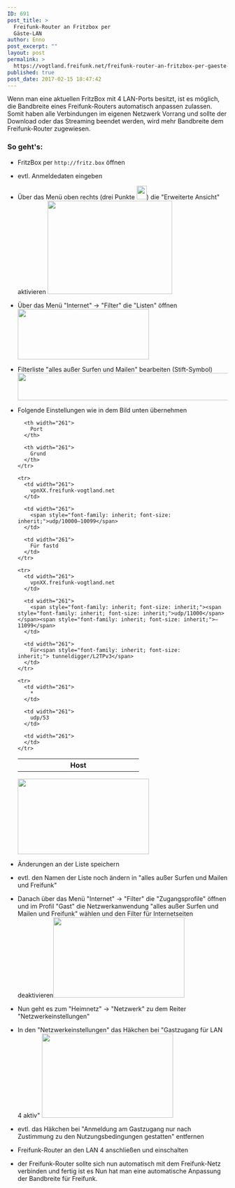 ```yaml
---
ID: 691
post_title: >
  Freifunk-Router an Fritzbox per
  Gäste-LAN
author: Enno
post_excerpt: ""
layout: post
permalink: >
  https://vogtland.freifunk.net/freifunk-router-an-fritzbox-per-gaeste-lan/
published: true
post_date: 2017-02-15 18:47:42
---
```

Wenn man eine aktuellen FritzBox mit 4 LAN-Ports besitzt, ist es möglich, die Bandbreite eines Freifunk-Routers automatisch anpassen zulassen.<!--more--> Somit haben alle Verbindungen im eigenen Netzwerk Vorrang und sollte der Download oder das Streaming beendet werden, wird mehr Bandbreite dem Freifunk-Router zugewiesen. 

### So geht's:

*   FritzBox per `http://fritz.box` öffnen
*   evtl. Anmeldedaten eingeben
*   Über das Menü oben rechts (drei Punkte <img class="wp-image-1015 alignnone" src="https://vogtland.freifunk.net/wordpress/wp-content/uploads/2017/02/Bildschirmfoto-2018-06-17-um-00.00.57.png" alt="" width="23" height="31" />) die "Erweiterte Ansicht" aktivieren <img class="alignnone size-full wp-image-1014" src="https://vogtland.freifunk.net/wordpress/wp-content/uploads/2017/02/Bildschirmfoto-2018-06-16-um-23.59.52.png" alt="" width="285" height="213" />
*   Über das Menü "Internet" -> "Filter" die "Listen" öffnen [<img class="alignnone wp-image-1016 size-medium" src="https://vogtland.freifunk.net/wordpress/wp-content/uploads/2017/02/Bildschirmfoto-2018-06-17-um-00.04.24-300x115.png" alt="" width="300" height="115" />][1]
*   Filterliste "alles außer Surfen und Mailen" bearbeiten (Stift-Symbol) [<img class="alignnone wp-image-1017 size-large" src="https://vogtland.freifunk.net/wordpress/wp-content/uploads/2017/02/Bildschirmfoto-2018-06-17-um-00.05.13-1024x88.png" alt="" width="720" height="62" />][2]
*   Folgende Einstellungen wie in dem Bild unten übernehmen 
    <table>
      <tbody>
        <tr>
          <th width="261">
            Host
          </th>
          
          <th width="261">
            Port
          </th>
          
          <th width="261">
            Grund
          </th>
        </tr>
        
        <tr>
          <td width="261">
            vpnXX.freifunk-vogtland.net
          </td>
          
          <td width="261">
            <span style="font-family: inherit; font-size: inherit;">udp/10000–10099</span>
          </td>
          
          <td width="261">
            Für fastd
          </td>
        </tr>
        
        <tr>
          <td width="261">
            vpnXX.freifunk-vogtland.net
          </td>
          
          <td width="261">
            <span style="font-family: inherit; font-size: inherit;"><span style="font-family: inherit; font-size: inherit;">udp/11000</span></span><span style="font-family: inherit; font-size: inherit;">–11099</span>
          </td>
          
          <td width="261">
            Für<span style="font-family: inherit; font-size: inherit;"> tunneldigger/L2TPv3</span>
          </td>
        </tr>
        
        <tr>
          <td width="261">
            *
          </td>
          
          <td width="261">
            udp/53
          </td>
          
          <td width="261">
          </td>
        </tr>
      </tbody>
    </table>
    
    [<img class="alignnone wp-image-1018 size-medium" src="https://vogtland.freifunk.net/wordpress/wp-content/uploads/2017/02/Bildschirmfoto-2018-06-17-um-00.08.50-300x172.png" alt="" width="300" height="172" />][3]

*   Änderungen an der Liste speichern
*   evtl. den Namen der Liste noch ändern in "alles außer Surfen und Mailen und Freifunk"
*   Danach über das Menü "Internet" -> "Filter" die "Zugangsprofile" öffnen und im Profil "Gast" die Netzwerkanwendung "alles außer Surfen und Mailen und Freifunk" wählen und den Filter für Internetseiten deaktivieren[<img class="alignnone wp-image-1019 size-medium" src="https://vogtland.freifunk.net/wordpress/wp-content/uploads/2017/02/Bildschirmfoto-2018-06-17-um-00.13.37-300x183.png" alt="" width="300" height="183" />][4]

*   Nun geht es zum "Heimnetz" -> "Netzwerk" zu dem Reiter "Netzwerkeinstellungen"
*   In den "Netzwerkeinstellungen" das Häkchen bei "Gastzugang für LAN 4 aktiv" [<img class="alignnone wp-image-1020 size-medium" src="https://vogtland.freifunk.net/wordpress/wp-content/uploads/2017/02/Bildschirmfoto-2018-06-17-um-00.15.50-300x192.png" alt="" width="300" height="192" />][5]

*   evtl. das Häkchen bei "Anmeldung am Gastzugang nur nach Zustimmung zu den Nutzungsbedingungen gestatten" entfernen
*   Freifunk-Router an den LAN 4 anschließen und einschalten
*   <span class="s2">der Freifunk-Router sollte sich nun automatisch mit dem Freifunk-Netz verbinden und fertig ist es</span> Nun hat man eine automatische Anpassung der Bandbreite für Freifunk.

 [1]: https://vogtland.freifunk.net/wordpress/wp-content/uploads/2017/02/Bildschirmfoto-2018-06-17-um-00.04.24.png
 [2]: https://vogtland.freifunk.net/wordpress/wp-content/uploads/2017/02/Bildschirmfoto-2018-06-17-um-00.05.13.png
 [3]: https://vogtland.freifunk.net/wordpress/wp-content/uploads/2017/02/Bildschirmfoto-2018-06-17-um-00.08.50.png
 [4]: https://vogtland.freifunk.net/wordpress/wp-content/uploads/2017/02/Bildschirmfoto-2018-06-17-um-00.13.37.png
 [5]: https://vogtland.freifunk.net/wordpress/wp-content/uploads/2017/02/Bildschirmfoto-2018-06-17-um-00.15.50.png